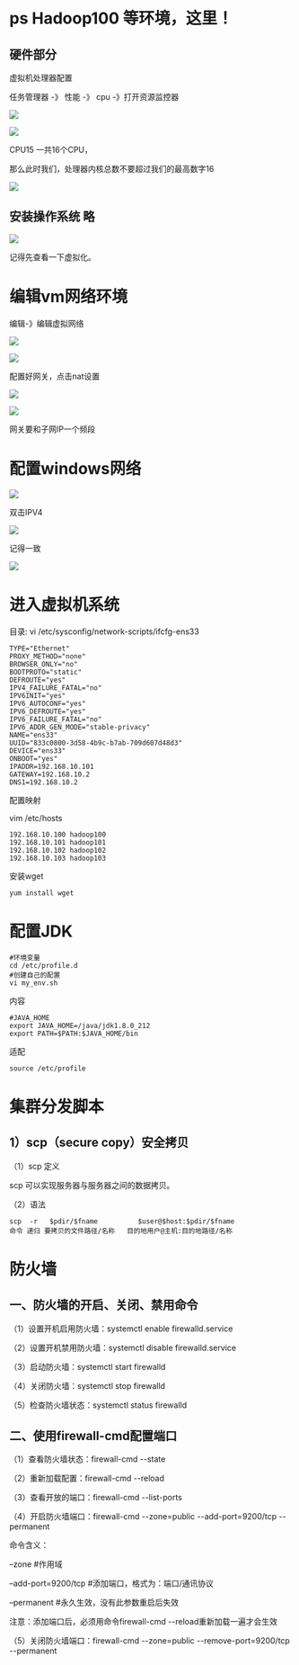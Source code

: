 # ps Hadoop100 等环境，这里！

## 硬件部分

虚拟机处理器配置

任务管理器 -》 性能 -》 cpu -》打开资源监控器

![](images/WEBRESOURCEd0013a3bf2b0db36d2f6cf1426d6a157.octet-stream)



![](images/WEBRESOURCEfe7e760fc2fd88d6e6b8e2e05700542d.octet-stream)

CPU15 一共16个CPU，

那么此时我们，处理器内核总数不要超过我们的最高数字16

![](images/WEBRESOURCE283523a5a3c3dd657a1c330d47807d46.octet-stream)

## 安装操作系统 略



![](images/WEBRESOURCEfe6b3f9c2d9000c8c9e1f819317a1215.octet-stream)

记得先查看一下虚拟化。

# 编辑vm网络环境

编辑-》编辑虚拟网络



![](images/WEBRESOURCE01134d04fceab9c98e5ac4745f778d2d.octet-stream)





![](images/WEBRESOURCEc3b86b658b39eb5673f403af2f02f2e2.octet-stream)



配置好网关，点击nat设置



![](images/WEBRESOURCE2a10654bd7f78ef21e3e8ff76e11ded2.octet-stream)



![](images/WEBRESOURCE44bbe202c23be75a30d57c57be52402f.octet-stream)

网关要和子网IP一个频段



# 配置windows网络



![](images/WEBRESOURCE8c83af837e6f60c5151f8f3493217c0d.octet-stream)

双击IPV4	

![](images/WEBRESOURCEecda1aea373c392b5d3b7e6f87faf9e2.octet-stream)

记得一致

![](images/WEBRESOURCE06c0976037e85e933d5ee7870cfb1b1f.octet-stream)

# 进入虚拟机系统

目录: vi /etc/sysconfig/network-scripts/ifcfg-ens33

```
TYPE="Ethernet"
PROXY_METHOD="none"
BROWSER_ONLY="no"
BOOTPROTO="static"
DEFROUTE="yes"
IPV4_FAILURE_FATAL="no"
IPV6INIT="yes"
IPV6_AUTOCONF="yes"
IPV6_DEFROUTE="yes"
IPV6_FAILURE_FATAL="no"
IPV6_ADDR_GEN_MODE="stable-privacy"
NAME="ens33"
UUID="833c0800-3d58-4b9c-b7ab-709d607d48d3"
DEVICE="ens33"
ONBOOT="yes"
IPADDR=192.168.10.101
GATEWAY=192.168.10.2
DNS1=192.168.10.2

```

配置映射

vim /etc/hosts

```
192.168.10.100 hadoop100
192.168.10.101 hadoop101
192.168.10.102 hadoop102
192.168.10.103 hadoop103
```

安装wget

```
yum install wget
```



# 配置JDK

```
#环境变量
cd /etc/profile.d
#创建自己的配置
vi my_env.sh 
```

内容

```
#JAVA_HOME
export JAVA_HOME=/java/jdk1.8.0_212
export PATH=$PATH:$JAVA_HOME/bin
```

适配

```
source /etc/profile
```



# 集群分发脚本

## 1）scp（secure copy）安全拷贝

（1）scp 定义

scp 可以实现服务器与服务器之间的数据拷贝。

（2）语法

```
scp  -r   $pdir/$fname          $user@$host:$pdir/$fname
命令 递归 要拷贝的文件路径/名称   目的地用户@主机:目的地路径/名称
```

# 防火墙        

## 一、防火墙的开启、关闭、禁用命令 

（1）设置开机启用防火墙：systemctl enable firewalld.service 

（2）设置开机禁用防火墙：systemctl disable firewalld.service 

（3）启动防火墙：systemctl start firewalld 

（4）关闭防火墙：systemctl stop firewalld 

（5）检查防火墙状态：systemctl status firewalld 

## 二、使用firewall-cmd配置端口 

（1）查看防火墙状态：firewall-cmd --state 

（2）重新加载配置：firewall-cmd --reload 

（3）查看开放的端口：firewall-cmd --list-ports 

（4）开启防火墙端口：firewall-cmd --zone=public --add-port=9200/tcp --permanent 

命令含义： 

–zone #作用域 

–add-port=9200/tcp #添加端口，格式为：端口/通讯协议 

–permanent #永久生效，没有此参数重启后失效 

注意：添加端口后，必须用命令firewall-cmd --reload重新加载一遍才会生效 

（5）关闭防火墙端口：firewall-cmd --zone=public --remove-port=9200/tcp --permanent                